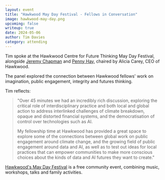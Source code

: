 ```yaml
---
layout: event
title: "Hawkwood May Day Festival - Fellows in Conversation"
image: hawkwood-may-day.png
upcoming: false
writeup: true
date: 2024-05-06
author: Tim Davies
category: attending
---
```


Tim spoke at the Hawkwood Centre for Future Thinking May Day Festival, alongside [Jeremy Chapman](https://www.hawkwoodcollege.co.uk/event/integrity-centre/) and [Penny Hay](https://www.bathspa.ac.uk/our-people/penny-hay/), chaired by Alicia Carey, CEO of Hawkwood. 

The panel explored the connection between Hawkwood fellows' work on imagination, public engagement, integrity and futures thinking. 

<!--more-->

Tim reflects:

> "Over 45 minutes we had an incredibly rich discussion, exploring the critical role of interdisciplinary practice and both local and global action to address interlinked challenges of climate breakdown, opaque and distorted financial systems, and the democratisation of control over technologies such as AI. 
>
> My fellowship time at Hawkwood has provided a great space to explore some of the connections between global work on public engagement around climate change, and the growing field of public engagement around data and AI, as well as to test out ideas for local practices that can empower communities to make more conscious choices about the kinds of data and AI futures they want to create."

[Hawkwood's May Day Festival](https://www.hawkwoodcollege.co.uk/event/may-day-festival-24/) is a free community event, combining music, workshops, talks and family activities. 